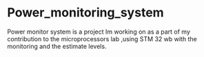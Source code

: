 # Power_monitoring_system
Power monitor system is a project Im working on as a part of my contribution to the microprocessors lab ,using STM 32 wb with the monitoring and the estimate levels.
